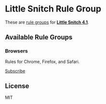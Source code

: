 # Little Snitch Rule Group

These are [rule groups](https://help.obdev.at/littlesnitch/#/lsc-rule-group-subscriptions) for [**Little Snitch 4.1**](https://obdev.at/products/littlesnitch/).

## Available Rule Groups

### Browsers

Rules for Chrome, Firefox, and Safari.

[Subscribe](x-littlesnitch:subscribe-rules?url=https%3A%2F%2Fraw%2Egithubusercontent%2Ecom%2Fbdougherty%2Flittle%2Dsnitch%2Drules%2Fmaster%2Frules%2Fbrowsers%2Elsrules)

## License

MIT
